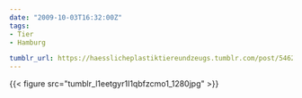 ```yaml
---
date: "2009-10-03T16:32:00Z"
tags:
- Tier
- Hamburg

tumblr_url: https://haesslicheplastiktiereundzeugs.tumblr.com/post/546294196
---
```

{{< figure src="tumblr_l1eetgyr1I1qbfzcmo1_1280jpg" >}} 
